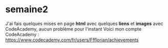 # semaine2
J'ai fais quelques mises en page __html__ avec quelques __liens__ et __images__ avec CodeAcademy, aucun problème pour l'instant
Voici mon compte CodeAcademy : https://www.codecademy.com/fr/users/Ffflorian/achievements

